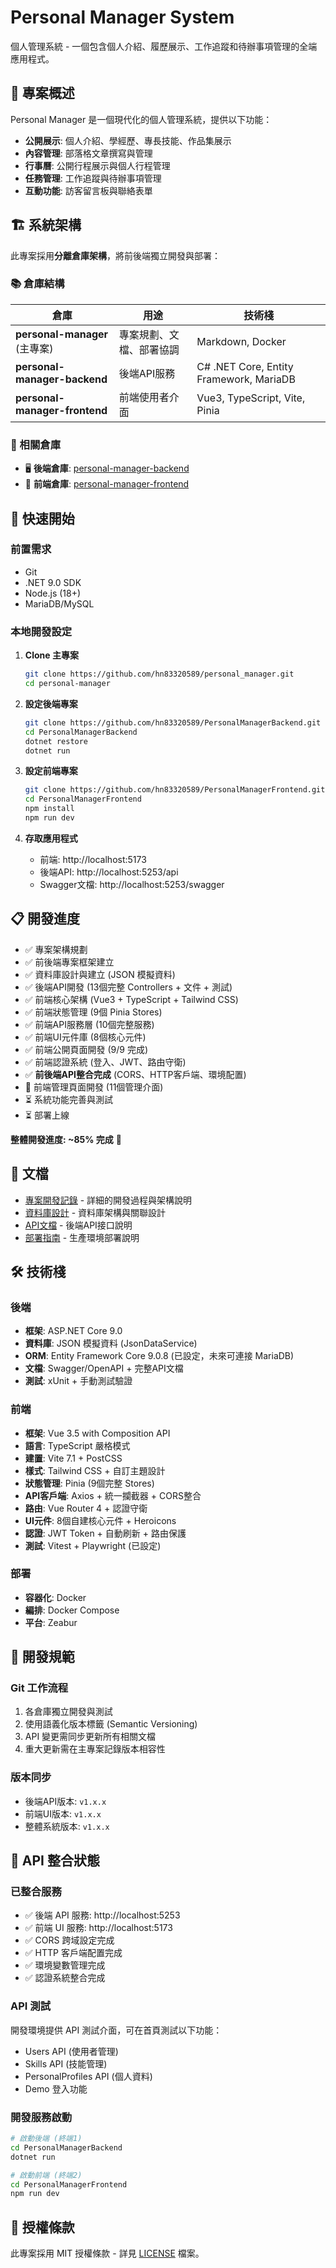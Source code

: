 # Personal Manager System

個人管理系統 - 一個包含個人介紹、履歷展示、工作追蹤和待辦事項管理的全端應用程式。

## 🎯 專案概述

Personal Manager 是一個現代化的個人管理系統，提供以下功能：

- **公開展示**: 個人介紹、學經歷、專長技能、作品集展示
- **內容管理**: 部落格文章撰寫與管理  
- **行事曆**: 公開行程展示與個人行程管理
- **任務管理**: 工作追蹤與待辦事項管理
- **互動功能**: 訪客留言板與聯絡表單

## 🏗️ 系統架構

此專案採用**分離倉庫架構**，將前後端獨立開發與部署：

### 📚 倉庫結構

| 倉庫 | 用途 | 技術棧 |
|------|------|--------|
| **personal-manager** (主專案) | 專案規劃、文檔、部署協調 | Markdown, Docker |
| **personal-manager-backend** | 後端API服務 | C# .NET Core, Entity Framework, MariaDB |
| **personal-manager-frontend** | 前端使用者介面 | Vue3, TypeScript, Vite, Pinia |

### 🔗 相關倉庫

- 🖥️ **後端倉庫**: [personal-manager-backend](https://github.com/hn83320589/PersonalManagerBackend)
- 🎨 **前端倉庫**: [personal-manager-frontend](https://github.com/hn83320589/PersonalManagerFrontend)

## 🚀 快速開始

### 前置需求

- Git
- .NET 9.0 SDK
- Node.js (18+)
- MariaDB/MySQL

### 本地開發設定

1. **Clone 主專案**
   ```bash
   git clone https://github.com/hn83320589/personal_manager.git
   cd personal-manager
   ```

2. **設定後端專案**
   ```bash
   git clone https://github.com/hn83320589/PersonalManagerBackend.git PersonalManagerBackend
   cd PersonalManagerBackend
   dotnet restore
   dotnet run
   ```

3. **設定前端專案**
   ```bash
   git clone https://github.com/hn83320589/PersonalManagerFrontend.git PersonalManagerFrontend
   cd PersonalManagerFrontend
   npm install
   npm run dev
   ```

4. **存取應用程式**
   - 前端: http://localhost:5173
   - 後端API: http://localhost:5253/api
   - Swagger文檔: http://localhost:5253/swagger

## 📋 開發進度

- ✅ 專案架構規劃
- ✅ 前後端專案框架建立  
- ✅ 資料庫設計與建立 (JSON 模擬資料)
- ✅ 後端API開發 (13個完整 Controllers + 文件 + 測試)
- ✅ 前端核心架構 (Vue3 + TypeScript + Tailwind CSS)
- ✅ 前端狀態管理 (9個 Pinia Stores)
- ✅ 前端API服務層 (10個完整服務)
- ✅ 前端UI元件庫 (8個核心元件) 
- ✅ 前端公開頁面開發 (9/9 完成)
- ✅ 前端認證系統 (登入、JWT、路由守衛)
- ✅ **前後端API整合完成** (CORS、HTTP客戶端、環境配置)
- 🔄 前端管理頁面開發 (11個管理介面)
- ⏳ 系統功能完善與測試
- ⏳ 部署上線

**整體開發進度: ~85% 完成** 🚀

## 📖 文檔

- [專案開發記錄](./CLAUDE.md) - 詳細的開發過程與架構說明
- [資料庫設計](./docs/database-design.md) - 資料庫架構與關聯設計
- [API文檔](./docs/api-documentation.md) - 後端API接口說明
- [部署指南](./docs/deployment-guide.md) - 生產環境部署說明

## 🛠️ 技術棧

### 後端
- **框架**: ASP.NET Core 9.0
- **資料庫**: JSON 模擬資料 (JsonDataService)
- **ORM**: Entity Framework Core 9.0.8 (已設定，未來可連接 MariaDB)
- **文檔**: Swagger/OpenAPI + 完整API文檔
- **測試**: xUnit + 手動測試驗證

### 前端  
- **框架**: Vue 3.5 with Composition API
- **語言**: TypeScript 嚴格模式
- **建置**: Vite 7.1 + PostCSS
- **樣式**: Tailwind CSS + 自訂主題設計
- **狀態管理**: Pinia (9個完整 Stores)
- **API客戶端**: Axios + 統一攔截器 + CORS整合
- **路由**: Vue Router 4 + 認證守衛
- **UI元件**: 8個自建核心元件 + Heroicons
- **認證**: JWT Token + 自動刷新 + 路由保護
- **測試**: Vitest + Playwright (已設定)

### 部署
- **容器化**: Docker
- **編排**: Docker Compose
- **平台**: Zeabur

## 🤝 開發規範

### Git 工作流程
1. 各倉庫獨立開發與測試
2. 使用語義化版本標籤 (Semantic Versioning)
3. API 變更需同步更新所有相關文檔
4. 重大更新需在主專案記錄版本相容性

### 版本同步
- 後端API版本: `v1.x.x`
- 前端UI版本: `v1.x.x`  
- 整體系統版本: `v1.x.x`

## 🔗 API 整合狀態

### 已整合服務
- ✅ 後端 API 服務: http://localhost:5253
- ✅ 前端 UI 服務: http://localhost:5173  
- ✅ CORS 跨域設定完成
- ✅ HTTP 客戶端配置完成
- ✅ 環境變數管理完成
- ✅ 認證系統整合完成

### API 測試
開發環境提供 API 測試介面，可在首頁測試以下功能：
- Users API (使用者管理)
- Skills API (技能管理)  
- PersonalProfiles API (個人資料)
- Demo 登入功能

### 開發服務啟動
```bash
# 啟動後端 (終端1)
cd PersonalManagerBackend
dotnet run

# 啟動前端 (終端2)  
cd PersonalManagerFrontend
npm run dev
```

## 📄 授權條款

此專案採用 MIT 授權條款 - 詳見 [LICENSE](LICENSE) 檔案。